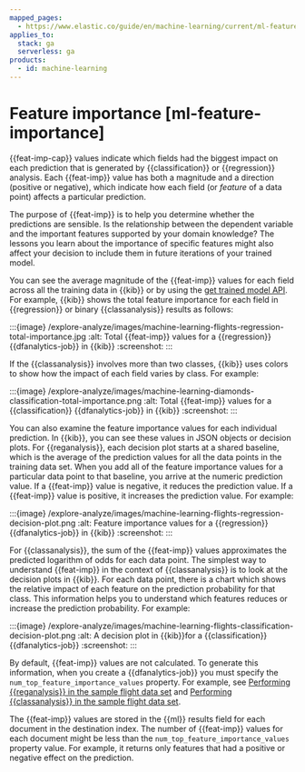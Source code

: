 ```yaml
---
mapped_pages:
  - https://www.elastic.co/guide/en/machine-learning/current/ml-feature-importance.html
applies_to:
  stack: ga
  serverless: ga
products:
  - id: machine-learning
---
```


# Feature importance [ml-feature-importance]

{{feat-imp-cap}} values indicate which fields had the biggest impact on each prediction that is generated by {{classification}} or {{regression}} analysis. Each {{feat-imp}} value has both a magnitude and a direction (positive or negative), which indicate how each field (or *feature* of a data point) affects a particular prediction.

The purpose of {{feat-imp}} is to help you determine whether the predictions are sensible. Is the relationship between the dependent variable and the important features supported by your domain knowledge? The lessons you learn about the importance of specific features might also affect your decision to include them in future iterations of your trained model.

You can see the average magnitude of the {{feat-imp}} values for each field across all the training data in {{kib}} or by using the [get trained model API](https://www.elastic.co/docs/api/doc/elasticsearch/operation/operation-ml-get-trained-models). For example, {{kib}} shows the total feature importance for each field in {{regression}} or binary {{classanalysis}} results as follows:

:::{image} /explore-analyze/images/machine-learning-flights-regression-total-importance.jpg
:alt: Total {{feat-imp}} values for a {{regression}} {{dfanalytics-job}} in {{kib}}
:screenshot:
:::

If the {{classanalysis}} involves more than two classes, {{kib}} uses colors to show how the impact of each field varies by class. For example:

:::{image} /explore-analyze/images/machine-learning-diamonds-classification-total-importance.png
:alt: Total {{feat-imp}} values for a {{classification}} {{dfanalytics-job}} in {{kib}}
:screenshot:
:::

You can also examine the feature importance values for each individual prediction. In {{kib}}, you can see these values in JSON objects or decision plots. For {{reganalysis}}, each decision plot starts at a shared baseline, which is the average of the prediction values for all the data points in the training data set. When you add all of the feature importance values for a particular data point to that baseline, you arrive at the numeric prediction value. If a {{feat-imp}} value is negative, it reduces the prediction value. If a {{feat-imp}} value is positive, it increases the prediction value. For example:

:::{image} /explore-analyze/images/machine-learning-flights-regression-decision-plot.png
:alt: Feature importance values for a {{regression}} {{dfanalytics-job}} in {{kib}}
:screenshot:
:::

For {{classanalysis}}, the sum of the {{feat-imp}} values approximates the predicted logarithm of odds for each data point. The simplest way to understand {{feat-imp}} in the context of {{classanalysis}} is to look at the decision plots in {{kib}}. For each data point, there is a chart which shows the relative impact of each feature on the prediction probability for that class. This information helps you to understand which features reduces or increase the prediction probability. For example:

:::{image} /explore-analyze/images/machine-learning-flights-classification-decision-plot.png
:alt: A decision plot in {{kib}}for a {{classification}} {{dfanalytics-job}}
:screenshot:
:::

By default, {{feat-imp}} values are not calculated. To generate this information, when you create a {{dfanalytics-job}} you must specify the `num_top_feature_importance_values` property. For example, see [Performing {{reganalysis}} in the sample flight data set](ml-dfa-regression.md#performing-regression) and [Performing {{classanalysis}} in the sample flight data set](ml-dfa-classification.md#performing-classification).

The {{feat-imp}} values are stored in the {{ml}} results field for each document in the destination index. The number of {{feat-imp}} values for each document might be less than the `num_top_feature_importance_values` property value. For example, it returns only features that had a positive or negative effect on the prediction.
